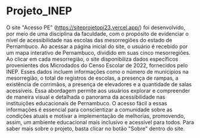 # Projeto_INEP

O site "Acesso PE" (https://siteprojetopi23.vercel.app/) foi desenvolvido, por meio de uma disciplina da faculdade, com o propósito de evidenciar o nível de acessibilidade nas escolas das mesorregiões do estado de Pernambuco. Ao acessar a página inicial do site, o usuário é recebido por um mapa interativo de Pernambuco, dividido em suas cinco mesorregiões. Ao clicar em cada mesorregião, o site disponibiliza dados específicos provenientes dos Microdados do Censo Escolar de 2022, fornecidos pelo INEP. Esses dados incluem informações como o número de municípios na mesorregião, o total de registros de escolas, a presença de rampas, a existência de corrimãos, a presença de elevadores e a quantidade de salas acessíveis. Essa abordagem permite aos usuários explorar e compreender de maneira visual e detalhada o panorama da acessibilidade nas instituições educacionais de Pernambuco. O acesso fácil a essas informações é essencial para conscientizar a comunidade sobre as condições atuais e motivar a implementação de melhorias, promovendo, assim, um ambiente educacional mais inclusivo e acessível para todos. Para saber mais sobre o projeto, basta clicar no botão "Sobre" dentro do site.
